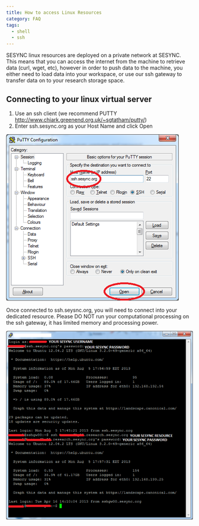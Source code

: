 ```yaml
---
title: How to access Linux Resources 
category: FAQ
tags:
  - shell
  - ssh
---
```


SESYNC linux resources are deployed on a private network at SESYNC. This means that you can access the internet from the machine to retrieve data (curl, wget, etc), however in order to push data to the machine, you either need to load data into your workspace, or use our ssh gateway to transfer data on to your research storage space.

## Connecting to your linux virtual server
1. Use an ssh client (we recommend PUTTY http://www.chiark.greenend.org.uk/~sgtatham/putty/)
2. Enter ssh.sesync.org as your Host Name and click Open

![Connect with PUTTY](/assets/images/ssh1.png)

Once connected to ssh.seysnc.org, you will need to connect into your dedicated resource. Please DO NOT run your computational processing on the ssh gateway, it has limited memory and processing power.

![ssh gateway](/assets/images/ssh2.png)

